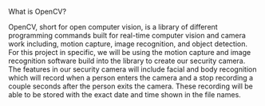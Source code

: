What is OpenCV?

OpenCV, short for open computer vision, is a library of different programming commands built for real-time computer vision and camera work including, motion capture, image recognition, and object detection. 
​For this project in specific, we will be using the motion capture and image recognition software build into the library to create our security camera. 
The features in our security camera will include facial and body recognition which will record when a person enters the camera and a stop recording a couple seconds after the person exits the camera. These recording will be able to be stored with the exact date and time shown in the file names. 
